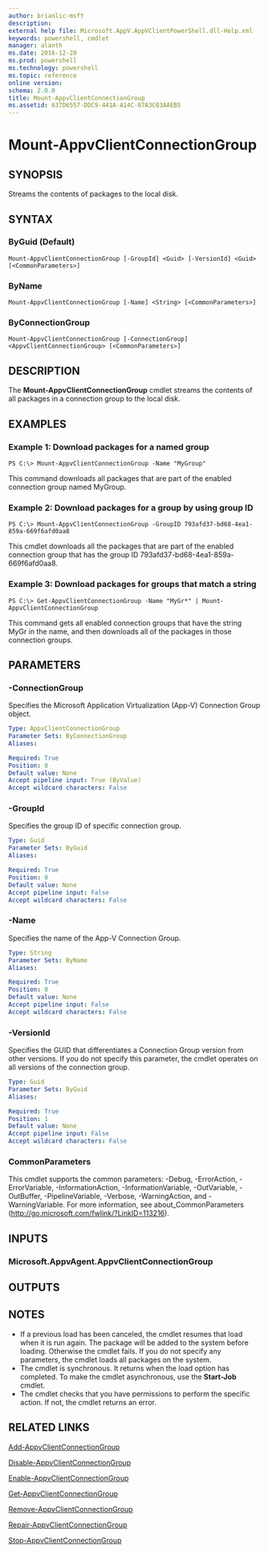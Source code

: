 ```yaml
---
author: brianlic-msft
description: 
external help file: Microsoft.AppV.AppVClientPowerShell.dll-Help.xml
keywords: powershell, cmdlet
manager: alanth
ms.date: 2016-12-20
ms.prod: powershell
ms.technology: powershell
ms.topic: reference
online version: 
schema: 2.0.0
title: Mount-AppvClientConnectionGroup
ms.assetid: 637D6557-DDC9-441A-A14C-87A3C03AAEB5
---
```


# Mount-AppvClientConnectionGroup

## SYNOPSIS
Streams the contents of packages to the local disk.

## SYNTAX

### ByGuid (Default)
```
Mount-AppvClientConnectionGroup [-GroupId] <Guid> [-VersionId] <Guid> [<CommonParameters>]
```

### ByName
```
Mount-AppvClientConnectionGroup [-Name] <String> [<CommonParameters>]
```

### ByConnectionGroup
```
Mount-AppvClientConnectionGroup [-ConnectionGroup] <AppvClientConnectionGroup> [<CommonParameters>]
```

## DESCRIPTION
The **Mount-AppvClientConnectionGroup** cmdlet streams the contents of all packages in a connection group to the local disk.

## EXAMPLES

### Example 1: Download packages for a named group
```
PS C:\> Mount-AppvClientConnectionGroup -Name "MyGroup"
```

This command downloads all packages that are part of the enabled connection group named MyGroup.

### Example 2: Download packages for a group by using group ID
```
PS C:\> Mount-AppvClientConnectionGroup -GroupID 793afd37-bd68-4ea1-859a-669f6afd0aa8
```

This cmdlet downloads all the packages that are part of the enabled connection group that has the group ID 793afd37-bd68-4ea1-859a-669f6afd0aa8.

### Example 3: Download packages for groups that match a string
```
PS C:\> Get-AppvClientConnectionGroup -Name "MyGr*" | Mount-AppvClientConnectionGroup
```

This command gets all enabled connection groups that have the string MyGr in the name, and then downloads all of the packages in those connection groups.

## PARAMETERS

### -ConnectionGroup
Specifies the Microsoft Application Virtualization (App-V) Connection Group object.

```yaml
Type: AppvClientConnectionGroup
Parameter Sets: ByConnectionGroup
Aliases: 

Required: True
Position: 0
Default value: None
Accept pipeline input: True (ByValue)
Accept wildcard characters: False
```

### -GroupId
Specifies the group ID of specific connection group.

```yaml
Type: Guid
Parameter Sets: ByGuid
Aliases: 

Required: True
Position: 0
Default value: None
Accept pipeline input: False
Accept wildcard characters: False
```

### -Name
Specifies the name of the App-V Connection Group.

```yaml
Type: String
Parameter Sets: ByName
Aliases: 

Required: True
Position: 0
Default value: None
Accept pipeline input: False
Accept wildcard characters: False
```

### -VersionId
Specifies the GUID that differentiates a Connection Group version from other versions.
If you do not specify this parameter, the cmdlet operates on all versions of the connection group.

```yaml
Type: Guid
Parameter Sets: ByGuid
Aliases: 

Required: True
Position: 1
Default value: None
Accept pipeline input: False
Accept wildcard characters: False
```

### CommonParameters
This cmdlet supports the common parameters: -Debug, -ErrorAction, -ErrorVariable, -InformationAction, -InformationVariable, -OutVariable, -OutBuffer, -PipelineVariable, -Verbose, -WarningAction, and -WarningVariable. For more information, see about_CommonParameters (http://go.microsoft.com/fwlink/?LinkID=113216).

## INPUTS

### Microsoft.AppvAgent.AppvClientConnectionGroup

## OUTPUTS

## NOTES
* If a previous load has been canceled, the cmdlet resumes that load when it is run again. The package will be added to the system before loading. Otherwise the cmdlet fails. If you do not specify any parameters, the cmdlet loads all packages on the system.
* The cmdlet is synchronous. It returns when the load option has completed. To make the cmdlet asynchronous, use the **Start-Job** cmdlet.
* The cmdlet checks that you have permissions to perform the specific action. If not, the cmdlet returns an error.

## RELATED LINKS

[Add-AppvClientConnectionGroup](./Add-AppvClientConnectionGroup.md)

[Disable-AppvClientConnectionGroup](./Disable-AppvClientConnectionGroup.md)

[Enable-AppvClientConnectionGroup](./Enable-AppvClientConnectionGroup.md)

[Get-AppvClientConnectionGroup](./Get-AppvClientConnectionGroup.md)

[Remove-AppvClientConnectionGroup](./Remove-AppvClientConnectionGroup.md)

[Repair-AppvClientConnectionGroup](./Repair-AppvClientConnectionGroup.md)

[Stop-AppvClientConnectionGroup](./Stop-AppvClientConnectionGroup.md)

